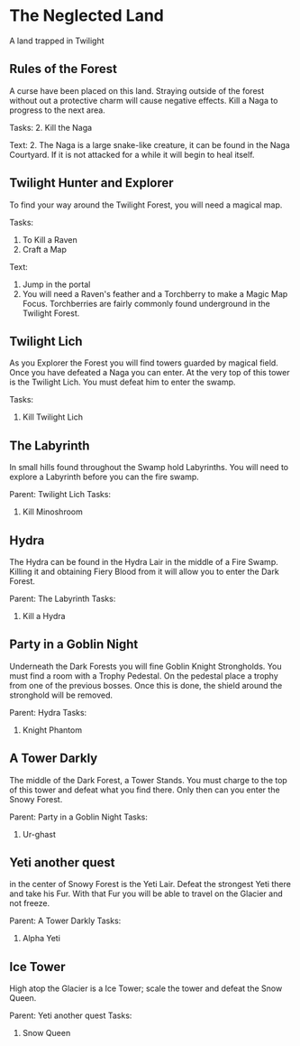 The Neglected Land
==================
A land trapped in Twilight


Rules of the Forest
-------------------
A curse have been placed on this land. Straying outside of the forest without out a protective charm will cause negative effects. Kill a Naga to progress to the next area.

Tasks:
 2. Kill the Naga

Text:
 2. The Naga is a large snake-like creature, it can be found in the Naga Courtyard. If it is not attacked for a while it will begin to heal itself.


Twilight Hunter and Explorer
----------------------------
To find your way around the Twilight Forest, you will need a magical map.


Tasks:
 1. To Kill a Raven
 2. Craft a Map

Text:
 1. Jump in the portal
 2. You will need a Raven's feather and a Torchberry to make a Magic Map Focus.
 Torchberries are fairly commonly found underground in the Twilight Forest.


Twilight Lich
-------------
As you Explorer the Forest you will find towers guarded by magical field. Once you have defeated a Naga you can enter.
At the very top of this tower is the Twilight Lich. You must defeat him to enter the swamp.


Tasks:
 1. Kill Twilight Lich



The Labyrinth
-------------
In small hills found throughout the Swamp hold Labyrinths. You will need to explore a Labyrinth before you can the fire swamp.

Parent: Twilight Lich
Tasks:
 1. Kill Minoshroom
 
 
Hydra
-----
The Hydra can be found in the Hydra Lair in the middle of a Fire Swamp. Killing it and obtaining Fiery Blood from it will allow you to enter the Dark Forest.

Parent: The Labyrinth
Tasks:
 1. Kill a Hydra
 
 
Party in a Goblin Night
-------------------------
Underneath the Dark Forests you will fine Goblin Knight Strongholds. You must find a room with a Trophy Pedestal. On the pedestal place a trophy from one of the previous bosses. Once this is done, the shield around the stronghold will be removed.

Parent: Hydra
Tasks: 
 1. Knight Phantom
 
 
A Tower Darkly
--------------
The middle of the Dark Forest, a Tower Stands. You must charge to the top of this tower and defeat what you find there. Only then can you enter the Snowy Forest.

Parent: Party in a Goblin Night
Tasks:
 1. Ur-ghast
 

Yeti another quest
------------------
in the center of Snowy Forest is the Yeti Lair. Defeat the strongest Yeti there and take his Fur. With that Fur you will be able to travel on the Glacier and not freeze.

Parent: A Tower Darkly
Tasks:
 1. Alpha Yeti
 
 
Ice Tower
---------
High atop the Glacier is a Ice Tower; scale the tower and defeat the Snow Queen.

Parent: Yeti another quest
Tasks:
 1. Snow Queen
 
 
